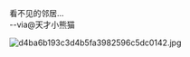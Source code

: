 看不见的邻居...    
--via@天才小熊猫

![d4ba6b193c3d4b5fa3982596c5dc0142.jpg](https://wxlzmt.github.io/cdn1/ext/qw/groups/30010/d4ba6b193c3d4b5fa3982596c5dc0142.jpg)
